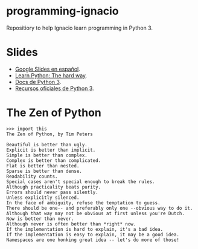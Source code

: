 # programming-ignacio
Repositiory to help Ignacio learn programming in Python 3.

# Slides

* [Google Slides en español](https://docs.google.com/presentation/d/1-Wf1TSe4nWhfr0uiduoPVf-sOsVF80kZ5EknwzII4JE/edit?usp=sharing).
* [Learn Python: The hard way](https://learnpythonthehardway.org/python3/).
* [Docs de Python 3](https://docs.python.org/3/).
* [Recursos oficiales de Python 3](https://wiki.python.org/moin/SpanishLanguage).

# The Zen of Python

```
>>> import this
The Zen of Python, by Tim Peters

Beautiful is better than ugly.
Explicit is better than implicit.
Simple is better than complex.
Complex is better than complicated.
Flat is better than nested.
Sparse is better than dense.
Readability counts.
Special cases aren't special enough to break the rules.
Although practicality beats purity.
Errors should never pass silently.
Unless explicitly silenced.
In the face of ambiguity, refuse the temptation to guess.
There should be one-- and preferably only one --obvious way to do it.
Although that way may not be obvious at first unless you're Dutch.
Now is better than never.
Although never is often better than *right* now.
If the implementation is hard to explain, it's a bad idea.
If the implementation is easy to explain, it may be a good idea.
Namespaces are one honking great idea -- let's do more of those!

```


